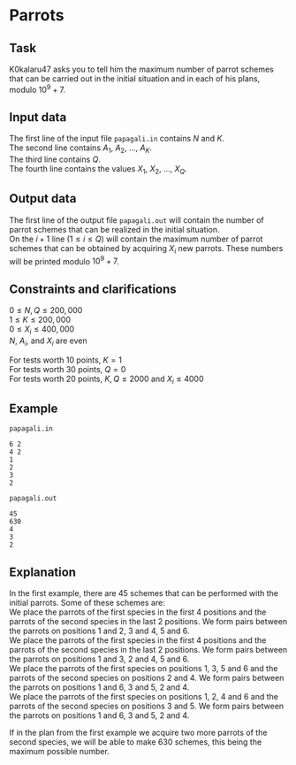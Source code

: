 # Parrots

## Task

K0kalaru47 asks you to tell him the maximum number of parrot schemes that can be carried out in the initial situation and in each of his plans, modulo $10^9 + 7$.

## Input data

The first line of the input file `papagali.in` contains $N$ and $K$.  
The second line contains $A_1$, $A_2$, $\dots$, $A_K$.  
The third line contains $Q$.  
The fourth line contains the values $X_1$, $X_2$, $\dots$, $X_Q$.  

## Output data

The first line of the output file `papagali.out` will contain the number of parrot schemes that can be realized in the initial situation.  
On the $i+1$ line $(1 \leq i \leq Q)$ will contain the maximum number of parrot schemes that can be obtained by acquiring $X_i$ new parrots. These numbers will be printed modulo $10^9 + 7$.  

## Constraints and clarifications

$0 \leq N, Q \leq 200,000$  
$1 \leq K \leq 200,000$  
$0 \leq X_i \leq 400,000$  
$N$, $A_i$, and $X_i$ are even

For tests worth 10 points, $K = 1$  
For tests worth 30 points, $Q = 0$  
For tests worth 20 points, $K, Q \leq 2000$ and $X_i \leq 4000$  

## Example

`papagali.in`  
```
6 2  
4 2  
1  
2  
3  
2  
```

`papagali.out`  
```
45  
630  
4  
3  
2  

```

## Explanation

In the first example, there are $45$ schemes that can be performed with the initial parrots. Some of these schemes are:  
We place the parrots of the first species in the first $4$ positions and the parrots of the second species in the last $2$ positions. We form pairs between the parrots on positions $1$ and $2$, $3$ and $4$, $5$ and $6$.  
We place the parrots of the first species in the first $4$ positions and the parrots of the second species in the last $2$ positions. We form pairs between the parrots on positions $1$ and $3$, $2$ and $4$, $5$ and $6$.  
We place the parrots of the first species on positions $1$, $3$, $5$ and $6$ and the parrots of the second species on positions $2$ and $4$. We form pairs between the parrots on positions $1$ and $6$, $3$ and $5$, $2$ and $4$.  
We place the parrots of the first species on positions $1$, $2$, $4$ and $6$ and the parrots of the second species on positions $3$ and $5$. We form pairs between the parrots on positions $1$ and $6$, $3$ and $5$, $2$ and $4$.  

If in the plan from the first example we acquire two more parrots of the second species, we will be able to make $630$ schemes, this being the maximum possible number.
